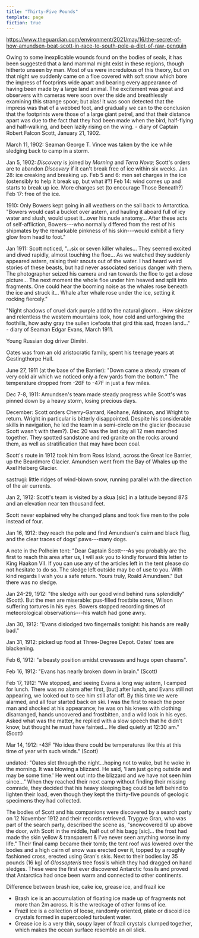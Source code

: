 ```yaml
---
title: "Thirty-Five Pounds"
template: page
fiction: true
---
```


https://www.theguardian.com/environment/2021/may/16/the-secret-of-how-amundsen-beat-scott-in-race-to-south-pole-a-diet-of-raw-penguin

Owing to some inexplicable wounds found on the bodies of seals, it has been suggested that a land mammal might exist in these regions, though hitherto unseen by man. Most of us were incredulous of this theory, but on that night we suddenly came on a floe covered with soft snow which bore the impress of footprints wide apart and bearing every appearance of having been made by a large land animal. The excitement was great and observers with cameras were soon over the side and breathlessly examining this strange spoor; but alas! it was soon detected that the impress was that of a webbed foot, and gradually we can to the conclusion that the footprints were those of a large giant petrel, and that their distance apart was due to the fact that they had been made when the bird, half-flying and half-walking, and been lazily rising on the wing. - diary of Captain Robert Falcon Scott, January 21, 1902.

March 11, 1902: Seaman George T. Vince was taken by the ice while sledging back to camp in a storm.

Jan 5, 1902: *Discovery* is joined by *Morning* and *Terra Nova*; Scott's orders are to abandon *Discovery* if it can't break free of ice within six weeks. Jan 28: ice creaking and breaking up. Feb 5 and 6: men set charges in the ice (ostensibly to help it break up, but what if?) Feb 14: wind comes up and starts to break up ice. More charges set (to encourage Those Beneath?) Feb 17: free of the ice.

1910: Only Bowers kept going in all weathers on the sail back to Antarctica. "Bowers would cast a bucket over astern, and hauling it aboard full of icy water and slush, would upset it...over his nude anatomy... After these acts of self-affliction, Bowers---who normally differed from the rest of his shipmates by the remarkable pinkness of his skin---would exhibit a fiery glow from head to foot."

Jan 1911: Scott noticed, "...six or seven killer whales... They seemed excited and dived rapidly, almost touching the floe... As we watched they suddenly appeared astern, raising their snouts out of the water. I had heard weird stories of these beasts, but had never associated serious danger with them. The photographer seized his camera and ran towards the floe to get a close picture... The next moment the whole floe under him heaved and split into fragments. One could hear the booming noise as the whales rose beneath the ice and struck it... Whale after whale rose under the ice, setting it rocking fiercely."

"Night shadows of cruel dark purple add to the natural gloom... How sinister and relentless the western mountains look, how cold and unforgiving the foothills, how ashy gray the sullen icefoots that gird this sad, frozen land..." - diary of Seaman Edgar Evans, March 1911.

Young Russian dog driver Dimitri.

Oates was from an old aristocratic family, spent his teenage years at Gestingthorpe Hall.

June 27, 1911 (at the base of the Barrier): "Down came a steady stream of very cold air which we noticed only a few yards from the bottom." The temperature dropped from -26F to -47F in just a few miles.

Dec 7-8, 1911: Amundsen's team made steady progress while Scott's was pinned down by a heavy storm, losing precious days.

December: Scott orders Cherry-Garrard, Keohane, Atkinson, and Wright to return. Wright in particular is bitterly disappointed. Despite his considerable skills in navigation, he led the team in a semi-circle on the glacier (because Scott wasn't with them?). Dec 20 was the last day all 12 men marched together. They spotted sandstone and red granite on the rocks around them, as well as stratification that may have been coal.

Scott's route in 1912 took him from Ross Island, across the Great Ice Barrier, up the Beardmore Glacier. Amundsen went from the Bay of Whales up the Axel Heiberg Glacier.

sastrugi: little ridges of wind-blown snow, running parallel with the direction of the air currents.

Jan 2, 1912: Scott's team is visited by a skua [sic] in a latitude beyond 87S and an elevation near ten thousand feet.

Scott never explained why he changed plans and took five men to the pole instead of four.

Jan 16, 1912: they reach the pole and find Amundsen's cairn and black flag, and the clear traces of dogs' paws---many dogs.

A note in the Polheim tent: "Dear Captain Scott---As you probably are the first to reach this area after us, I will ask you to kindly forward this letter to King Haakon VII. If you can use any of the articles left in the tent please do not hesitate to do so. The sledge left outside may be of use to you. With kind regards I wish you a safe return. Yours truly, Roald Amundsen." But there was no sledge.

Jan 24-29, 1912: "the sledge with our good wind behind runs splendidly" (Scott). But the men are miserable: pus-filled frostbite sores, Wilson suffering tortures in his eyes. Bowers stopped recording times of meteorological observations---his watch had gone awry.

Jan 30, 1912: "Evans dislodged two fingernails tonight: his hands are really bad."

Jan 31, 1912: picked up food at Three-Degree Depot. Oates' toes are blackening.

Feb 6, 1912: "a beasty position amidst crevasses and huge open chasms".

Feb 16, 1912: "Evans has nearly broken down in brain." (Scott)

Feb 17, 1912: "We stopped, and seeing Evans a long way astern, I camped for lunch. There was no alarm after first, [but] after lunch, and Evans still not appearing, we looked out to see him still afar off. By this time we were alarmed, and all four started back on ski. I was the first to reach the poor man and shocked at his appearance; he was on his knees with clothing disarranged, hands uncovered and frostbitten, and a wild look in his eyes. Asked what was the matter, he replied with a slow speech that he didn't know, but thought he must have fainted... He died quietly at 12:30 am." (Scott)

Mar 14, 1912: -43F "No idea there could be temperatures like this at this time of year with such winds." (Scott)

undated: "Oates slet through the night...hoping not to wake, but he woke in the morning. It was blowing a blizzard. He said, 'I am just going outside and may be some time.' He went out into the blizzard and we have not seen him since..." When they reached their next camp without finding their missing comrade, they decided that his heavy sleeping bag could be left behind to lighten their load, even though they kept the thirty-five pounds of geologic specimens they had collected.

The bodies of Scott and his companions were discovered by a search party on 12 November 1912 and their records retrieved. Tryggve Gran, who was part of the search party, described the scene as, "snowcovered til up above the door, with Scott in the middle, half out of his bagg [sic]... the frost had made the skin yellow & transparent & I've never seen anything worse in my life." Their final camp became their tomb; the tent roof was lowered over the bodies and a high cairn of snow was erected over it, topped by a roughly fashioned cross, erected using Gran's skis. Next to their bodies lay 35 pounds (16 kg) of *Glossopteris* tree fossils which they had dragged on hand sledges. These were the first ever discovered Antarctic fossils and proved that Antarctica had once been warm and connected to other continents.

Difference between brash ice, cake ice, grease ice, and frazil ice
- Brash ice is an accumulation of floating ice made up of fragments not more than 2m across. It is the wreckage of other forms of ice.
- Frazil ice is a collection of loose, randomly oriented, plate or discoid ice crystals formed in supercooled turbulent water.
- Grease ice is a very thin, soupy layer of frazil crystals clumped together, which makes the ocean surface resemble an oil slick.
